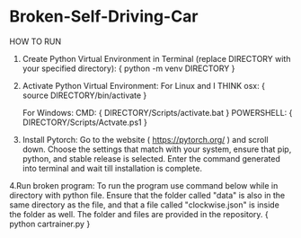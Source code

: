 # Broken-Self-Driving-Car
HOW TO RUN

1. Create Python Virtual Environment in Terminal (replace DIRECTORY with your specified directory):
   { python -m venv DIRECTORY }
   
2. Activate Python Virtual Environment:
     For Linux and I THINK osx:
       { source DIRECTORY/bin/activate }
   
     For Windows:
       CMD:
         { DIRECTORY/Scripts/activate.bat }
       POWERSHELL:
         { DIRECTORY/Scripts/Actvate.ps1 }

3. Install Pytorch:
   Go to the website ( https://pytorch.org/ ) and scroll down.
   Choose the settings that match with your system, ensure that pip, python, and stable release is selected.
   Enter the command generated into terminal and wait till installation is complete.

4.Run broken program:
  To run the program use command below while in directory with python file. Ensure that the folder called "data" is also in the same directory as the file, and that a file called "clockwise.json" is inside the folder as well. The folder and files are provided in the repository.
  { python cartrainer.py }
